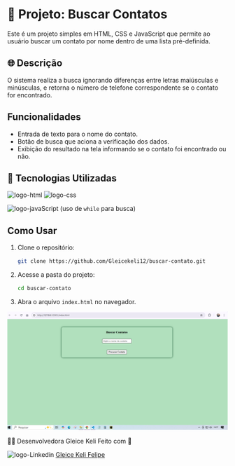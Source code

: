 # 📇 Projeto: Buscar Contatos

Este é um projeto simples em HTML, CSS e JavaScript que permite ao usuário buscar um contato por nome dentro de uma lista pré-definida. 

## 🌐 Descrição
O sistema realiza a busca ignorando diferenças entre letras maiúsculas e minúsculas, e retorna o número de telefone correspondente se o contato for encontrado.

## Funcionalidades

- Entrada de texto para o nome do contato.
- Botão de busca que aciona a verificação dos dados.
- Exibição do resultado na tela informando se o contato foi encontrado ou não.

## 🚀 Tecnologias Utilizadas

<img src="https://img.shields.io/badge/HTML5-E34F26?style=for-the-badge&logo=html5&logoColor=white" alt="logo-html" />

<img src="https://img.shields.io/badge/CSS3-1572B6?style=for-the-badge&logo=css3&logoColor=white" alt="logo-css"/>

<img src="https://img.shields.io/badge/JavaScript-F7DF1E?style=for-the-badge&logo=javascript&logoColor=black" alt="logo-javaScript"/> (uso de `while` para busca)

## Como Usar

1. Clone o repositório:
    
   ```bash
   git clone https://github.com/Gleicekeli12/buscar-contato.git
   ```
   
2. Acesse a pasta do projeto:

   ```bash
   cd buscar-contato
   ```
   
3. Abra o arquivo `index.html` no navegador.


<img src="https://github.com/Gleicekeli12/buscar-contatos/blob/main/assets/buscar-contato.PNG?raw=true" alt="buscar-contato" width="900"/>


🙋‍♀️ Desenvolvedora Gleice Keli Feito com 💙

<img src="https://img.icons8.com/?size=100&id=84888&format=png&color=999999" alt="logo-Linkedin" width="30" /> <a href="https://www.linkedin.com/in/gleice-keli-felipe9670/">Gleice Keli Felipe</a>

